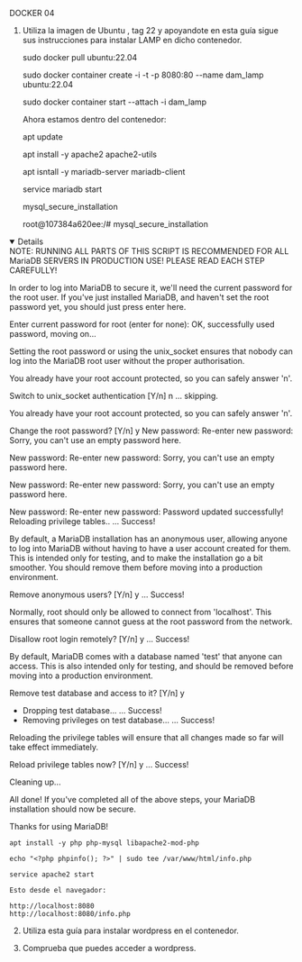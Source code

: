 DOCKER 04


1. Utiliza la imagen de Ubuntu , tag 22 y apoyandote en esta guía sigue sus instrucciones para instalar LAMP en dicho contenedor.


    sudo docker pull ubuntu:22.04

    sudo docker container create -i -t -p 8080:80 --name dam_lamp ubuntu:22.04    

    sudo docker container start --attach -i dam_lamp

    Ahora estamos dentro del contenedor:

    apt update

    apt install -y apache2 apache2-utils

    apt isntall -y mariadb-server mariadb-client

    service mariadb start

    mysql_secure_installation

    root@107384a620ee:/# mysql_secure_installation
<details open>  
NOTE: RUNNING ALL PARTS OF THIS SCRIPT IS RECOMMENDED FOR ALL MariaDB
SERVERS IN PRODUCTION USE!  PLEASE READ EACH STEP CAREFULLY!

In order to log into MariaDB to secure it, we'll need the current
password for the root user. If you've just installed MariaDB, and
haven't set the root password yet, you should just press enter here.

Enter current password for root (enter for none):
OK, successfully used password, moving on...

Setting the root password or using the unix_socket ensures that nobody
can log into the MariaDB root user without the proper authorisation.

You already have your root account protected, so you can safely answer 'n'.

Switch to unix_socket authentication [Y/n] n
... skipping.

You already have your root account protected, so you can safely answer 'n'.

Change the root password? [Y/n] y
New password:
Re-enter new password:
Sorry, you can't use an empty password here.

New password:
Re-enter new password:
Sorry, you can't use an empty password here.

New password:
Re-enter new password:
Sorry, you can't use an empty password here.

New password:
Re-enter new password:
Password updated successfully!
Reloading privilege tables..
... Success!


By default, a MariaDB installation has an anonymous user, allowing anyone
to log into MariaDB without having to have a user account created for
them.  This is intended only for testing, and to make the installation
go a bit smoother.  You should remove them before moving into a
production environment.

Remove anonymous users? [Y/n] y
... Success!

Normally, root should only be allowed to connect from 'localhost'.  This
ensures that someone cannot guess at the root password from the network.

Disallow root login remotely? [Y/n] y
... Success!

By default, MariaDB comes with a database named 'test' that anyone can
access.  This is also intended only for testing, and should be removed
before moving into a production environment.

Remove test database and access to it? [Y/n] y
- Dropping test database...
  ... Success!
- Removing privileges on test database...
  ... Success!

Reloading the privilege tables will ensure that all changes made so far
will take effect immediately.

Reload privilege tables now? [Y/n] y
... Success!

Cleaning up...

All done!  If you've completed all of the above steps, your MariaDB
installation should now be secure.

Thanks for using MariaDB!
</details>

    apt install -y php php-mysql libapache2-mod-php
    
    echo "<?php phpinfo(); ?>" | sudo tee /var/www/html/info.php

    service apache2 start    

    Esto desde el navegador:

    http://localhost:8080
    http://localhost:8080/info.php


2. Utiliza esta guía para instalar wordpress en el contenedor.



3. Comprueba que puedes acceder a wordpress. 

